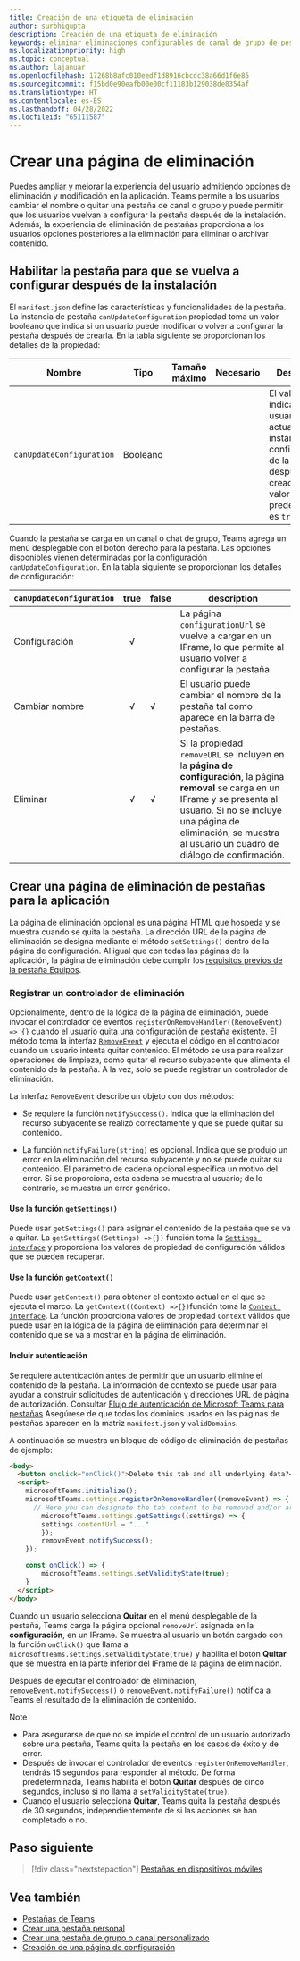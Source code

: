 ```yaml
---
title: Creación de una etiqueta de eliminación
author: surbhigupta
description: Creación de una etiqueta de eliminación
keywords: eliminar eliminaciones configurables de canal de grupo de pestañas de teams
ms.localizationpriority: high
ms.topic: conceptual
ms.author: lajanuar
ms.openlocfilehash: 17268b8afc010eedf1d8916cbcdc38a66d1f6e85
ms.sourcegitcommit: f15bd0e90eafb00e00cf11183b129038de8354af
ms.translationtype: HT
ms.contentlocale: es-ES
ms.lasthandoff: 04/28/2022
ms.locfileid: "65111587"
---
```

# <a name="create-a-removal-page"></a>Crear una página de eliminación

Puedes ampliar y mejorar la experiencia del usuario admitiendo opciones de eliminación y modificación en la aplicación. Teams permite a los usuarios cambiar el nombre o quitar una pestaña de canal o grupo y puede permitir que los usuarios vuelvan a configurar la pestaña después de la instalación. Además, la experiencia de eliminación de pestañas proporciona a los usuarios opciones posteriores a la eliminación para eliminar o archivar contenido.

## <a name="enable-your-tab-to-be-reconfigured-after-installation"></a>Habilitar la pestaña para que se vuelva a configurar después de la instalación

El `manifest.json` define las características y funcionalidades de la pestaña. La instancia de pestaña `canUpdateConfiguration` propiedad toma un valor booleano que indica si un usuario puede modificar o volver a configurar la pestaña después de crearla. En la tabla siguiente se proporcionan los detalles de la propiedad:

|Nombre| Tipo| Tamaño máximo | Necesario | Descripción|
|---|---|---|---|---|
|`canUpdateConfiguration`|Booleano|||El valor que indica si el usuario puede actualizar una instancia de la configuración de la pestaña después de la creación. El valor predeterminado es `true`. |

Cuando la pestaña se carga en un canal o chat de grupo, Teams agrega un menú desplegable con el botón derecho para la pestaña. Las opciones disponibles vienen determinadas por la configuración `canUpdateConfiguration`. En la tabla siguiente se proporcionan los detalles de configuración:

| `canUpdateConfiguration`| true   | false | description |
| ----------------------- | :----: | ----- | ----------- |
|     Configuración            |   √    |       |La página `configurationUrl` se vuelve a cargar en un IFrame, lo que permite al usuario volver a configurar la pestaña. |
|     Cambiar nombre              |   √    |   √   | El usuario puede cambiar el nombre de la pestaña tal como aparece en la barra de pestañas.          |
|     Eliminar               |   √    |   √   |  Si la propiedad `removeURL` se incluyen en la **página de configuración**, la página **removal** se carga en un IFrame y se presenta al usuario. Si no se incluye una página de eliminación, se muestra al usuario un cuadro de diálogo de confirmación.          |

## <a name="create-a-tab-removal-page-for-your-application"></a>Crear una página de eliminación de pestañas para la aplicación

La página de eliminación opcional es una página HTML que hospeda y se muestra cuando se quita la pestaña. La dirección URL de la página de eliminación se designa mediante el método `setSettings()` dentro de la página de configuración. Al igual que con todas las páginas de la aplicación, la página de eliminación debe cumplir los [requisitos previos de la pestaña Equipos](../../../tabs/how-to/tab-requirements.md).

### <a name="register-a-remove-handler"></a>Registrar un controlador de eliminación

Opcionalmente, dentro de la lógica de la página de eliminación, puede invocar el controlador de eventos `registerOnRemoveHandler((RemoveEvent) => {}` cuando el usuario quita una configuración de pestaña existente. El método toma la interfaz [`RemoveEvent`](/javascript/api/@microsoft/teams-js/microsoftteams.settings.removeevent?view=msteams-client-js-latest&preserve-view=true) y ejecuta el código en el controlador cuando un usuario intenta quitar contenido. El método se usa para realizar operaciones de limpieza, como quitar el recurso subyacente que alimenta el contenido de la pestaña. A la vez, solo se puede registrar un controlador de eliminación.

La interfaz `RemoveEvent` describe un objeto con dos métodos:

* Se requiere la función `notifySuccess()`. Indica que la eliminación del recurso subyacente se realizó correctamente y que se puede quitar su contenido.

* La función `notifyFailure(string)` es opcional. Indica que se produjo un error en la eliminación del recurso subyacente y no se puede quitar su contenido. El parámetro de cadena opcional especifica un motivo del error. Si se proporciona, esta cadena se muestra al usuario; de lo contrario, se muestra un error genérico.

#### <a name="use-the-getsettings-function"></a>Use la función `getSettings()`

Puede usar `getSettings()` para asignar el contenido de la pestaña que se va a quitar. La `getSettings((Settings) =>{})` función toma la [`Settings interface`](/javascript/api/@microsoft/teams-js/microsoftteams.settings.settings?view=msteams-client-js-latest&preserve-view=true) y proporciona los valores de propiedad de configuración válidos que se pueden recuperar.

#### <a name="use-the-getcontext-function"></a>Use la función `getContext()`

Puede usar `getContext()` para obtener el contexto actual en el que se ejecuta el marco. La `getContext((Context) =>{})`función toma la [`Context interface`](/javascript/api/@microsoft/teams-js/microsoftteams.context?view=msteams-client-js-latest&preserve-view=true). La función proporciona valores de propiedad `Context` válidos que puede usar en la lógica de la página de eliminación para determinar el contenido que se va a mostrar en la página de eliminación.

#### <a name="include-authentication"></a>Incluir autenticación

Se requiere autenticación antes de permitir que un usuario elimine el contenido de la pestaña. La información de contexto se puede usar para ayudar a construir solicitudes de autenticación y direcciones URL de página de autorización. Consultar [Flujo de autenticación de Microsoft Teams para pestañas](~/tabs/how-to/authentication/auth-flow-tab.md) Asegúrese de que todos los dominios usados en las páginas de pestañas aparecen en la matriz `manifest.json` y `validDomains`.

A continuación se muestra un bloque de código de eliminación de pestañas de ejemplo:

```html
<body>
  <button onclick="onClick()">Delete this tab and all underlying data?</button>
  <script>
    microsoftTeams.initialize();
    microsoftTeams.settings.registerOnRemoveHandler((removeEvent) => {
      // Here you can designate the tab content to be removed and/or archived.
        microsoftTeams.settings.getSettings((settings) => {
        settings.contentUrl = "..."
        });
        removeEvent.notifySuccess();
    });

    const onClick() => {
        microsoftTeams.settings.setValidityState(true);
    }
  </script>
</body>
```

Cuando un usuario selecciona **Quitar** en el menú desplegable de la pestaña, Teams carga la página opcional `removeUrl` asignada en la **configuración**, en un IFrame. Se muestra al usuario un botón cargado con la función `onClick()` que llama a `microsoftTeams.settings.setValidityState(true)` y habilita el botón **Quitar** que se muestra en la parte inferior del IFrame de la página de eliminación.

Después de ejecutar el controlador de eliminación, `removeEvent.notifySuccess()` o `removeEvent.notifyFailure()` notifica a Teams el resultado de la eliminación de contenido.

>[!NOTE]
>
> * Para asegurarse de que no se impide el control de un usuario autorizado sobre una pestaña, Teams quita la pestaña en los casos de éxito y de error.
> * Después de invocar el controlador de eventos `registerOnRemoveHandler`, tendrás 15 segundos para responder al método. De forma predeterminada, Teams habilita el botón **Quitar** después de cinco segundos, incluso si no llama a `setValidityState(true)`.
> * Cuando el usuario selecciona **Quitar**, Teams quita la pestaña después de 30 segundos, independientemente de si las acciones se han completado o no.

## <a name="next-step"></a>Paso siguiente

> [!div class="nextstepaction"]
> [Pestañas en dispositivos móviles](~/tabs/design/tabs-mobile.md)

## <a name="see-also"></a>Vea también

* [Pestañas de Teams](~/tabs/what-are-tabs.md)
* [Crear una pestaña personal](~/tabs/how-to/create-personal-tab.md)
* [Crear una pestaña de grupo o canal personalizado](~/tabs/how-to/create-channel-group-tab.md)
* [Creación de una página de configuración](~/tabs/how-to/create-tab-pages/configuration-page.md)
